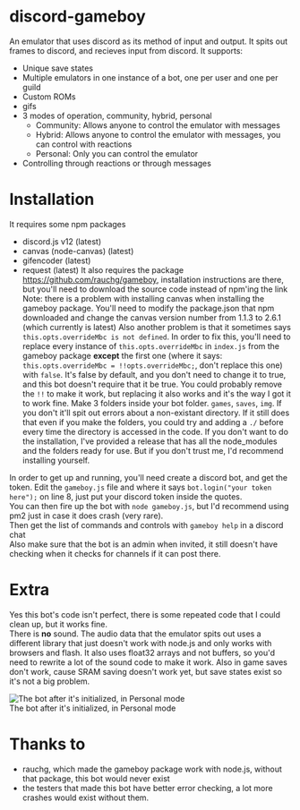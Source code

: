 # discord-gameboy
  An emulator that uses discord as its method of input and output. It spits out frames to discord, and recieves input from discord.
It supports:
- Unique save states
- Multiple emulators in one instance of a bot, one per user and one per guild
- Custom ROMs
- gifs
- 3 modes of operation, community, hybrid, personal
  - Community: Allows anyone to control the emulator with messages
  - Hybrid: Allows anyone to control the emulator with messages, you can control with reactions
  - Personal: Only you can control the emulator
- Controlling through reactions or through messages

# Installation
It requires some npm packages
- discord.js v12 (latest)
- canvas (node-canvas) (latest)
- gifencoder (latest)
- request (latest)
It also requires the package https://github.com/rauchg/gameboy, installation instructions are there, but you'll need to download the source code instead of npm'ing the link  
Note: there is a problem with installing canvas when installing the gameboy package. You'll need to modify the package.json that npm downloaded and change the canvas version number from 1.1.3 to 2.6.1 (which currently is latest)
Also another problem is that it sometimes says `this.opts.overrideMbc is not defined`. In order to fix this, you'll need to replace every instance of `this.opts.overrideMbc` in `index.js` from the gameboy package **except** the first one (where it says: `this.opts.overrideMbc = !!opts.overrideMbc;`, don't replace this one) with `false`. It's false by default, and you don't need to change it to true, and this bot doesn't require that it be true. You could probably remove the `!!` to make it work, but replacing it also works and it's the way I got it to work fine. Make 3 folders inside your bot folder. `games`, `saves`, `img`. If you don't it'll spit out errors about a non-existant directory. If it still does that even if you make the folders, you could try and adding a `./` before every time the directory is accessed in the code. 
If you don't want to do the installation, I've provided a release that has all the node_modules and the folders ready for use. But if you don't trust me, I'd recommend installing yourself. 

In order to get up and running, you'll need create a discord bot, and get the token. Edit the `gameboy.js` file and where it says `bot.login("your token here");` on line 8, just put your discord token inside the quotes.  
You can then fire up the bot with `node gameboy.js`, but I'd recommend using pm2 just in case it does crash (very rare).  
Then get the list of commands and controls with `gameboy help` in a discord chat  
Also make sure that the bot is an admin when invited, it still doesn't have checking when it checks for channels if it can post there.   

# Extra
Yes this bot's code isn't perfect, there is some repeated code that I could clean up, but it works fine.  
There is **no** sound. The audio data that the emulator spits out uses a different library that just doesn't work with node.js and only works with browsers and flash. It also uses float32 arrays and not buffers, so you'd need to rewrite a lot of the sound code to make it work. Also in game saves don't work, cause SRAM saving doesn't work yet, but save states exist so it's not a big problem. 

![The bot after it's initialized, in Personal mode](https://cdn.discordapp.com/attachments/439588116337000488/745420790530572288/unknown.png)  
The bot after it's initialized, in Personal mode

# Thanks to
- rauchg, which made the gameboy package work with node.js, without that package, this bot would never exist
- the testers that made this bot have better error checking, a lot more crashes would exist without them.
